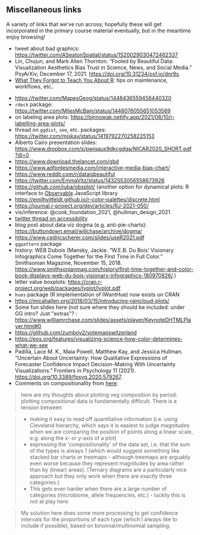 ## Miscellaneous links

A variety of links that we've run across; hopefully these will get incorporated in the primary course material eventually, but in the meantime enjoy browsing!

- tweet about bad graphics: https://twitter.com/ASeatonSpatial/status/1520029030472462337
- Lin, Chujun, and Mark Allen Thornton. “Fooled by Beautiful Data: Visualization Aesthetics Bias Trust in Science, News, and Social Media.” PsyArXiv, December 17, 2021. https://doi.org/10.31234/osf.io/dnr9s.
- [What They Forgot to Teach You About R](https://rstats.wtf/index.html): tips on maintenance, workflows, etc..
* https://twitter.com/MapesGeog/status/1448436559456440320
* `rdeck` package: https://twitter.com/MilesMcBain/status/1448076055651053569
* on labeling area plots: https://bjnnowak.netlify.app/2021/08/10/r-labelling-area-plots/
* thread on `ggdist`, `see`, etc. packages: https://twitter.com/mjskay/status/1419792270258225153
* Alberto Cairo presentation slides: https://www.dropbox.com/s/pwiqaux9dkcgdga/NICAR2020_SHORT.pdf?dl=0
* https://www.download.thelancet.com/gbd
* https://www.adfontesmedia.com/interactive-media-bias-chart/
* https://www.reddit.com/r/dataisbeautiful
* https://twitter.com/EmmaVitz/status/1432553056558673926
* https://github.com/juba/obsplot/ (another option for dynamical plots: R interface to [Observable](https://observablehq.com/@observablehq/plot) JavaScript library
* https://emilhvitfeldt.github.io/r-color-palettes/discrete.html
* https://journal.r-project.org/dev/articles/RJ-2021-050/
* vis/inference: @cook_foundation_2021, @hullman_design_2021
* [twitter thread on accessibility](https://twitter.com/FrankElavsky/status/1396898372183855105)
* blog post about data viz dogma (e.g. anti-pie-charts): https://buttondown.email/willchase/archive/dogma/
* https://www.cedricscherer.com/slides/useR2021.pdf
* `ggpattern` package
* history: WEB Dubois (Mansky, Jackie. “W.E.B. Du Bois’ Visionary Infographics Come Together for the First Time in Full Color.” Smithsonian Magazine, November 15, 2018. https://www.smithsonianmag.com/history/first-time-together-and-color-book-displays-web-du-bois-visionary-infographics-180970826/.)
* letter value boxplots: https://cran.r-project.org/web/packages/lvplot/lvplot.pdf
* `hues` package (R implementation of IWantHue) now exists on CRAN
* https://micahallen.org/2018/03/15/introducing-raincloud-plots/
* Some fun slides here (not sure where they should be included: under GG intro? Just "extras"? : https://www.williamrchase.com/slides/assets/player/KeynoteDHTMLPlayer.html#0
* https://github.com/zumbov2/votemapswitzerland
* https://eos.org/features/visualizing-science-how-color-determines-what-we-see
* Padilla, Lace M. K., Maia Powell, Matthew Kay, and Jessica Hullman. “Uncertain About Uncertainty: How Qualitative Expressions of Forecaster Confidence Impact Decision-Making With Uncertainty Visualizations.” Frontiers in Psychology 11 (2021). https://doi.org/10.3389/fpsyg.2020.579267.
* Comments on compositionality from [here](https://teams.microsoft.com/l/message/19:369591fac9f94ed3a283cbd329633c0a@thread.tacv2/1613089702007?tenantId=44376307-b429-42ad-8c25-28cd496f4772&groupId=f81633df-ce5f-48f1-81b3-bedfdab309ab&parentMessageId=1613089702007&teamName=BIOLOGY%20708%20C01%20WIN%202021%20Quantitative%20Methods%20in%20Ecology%20and%20Evolution&channelName=Software%20and%20programming%20help&createdTime=1613089702007):

> here are my thoughts about plotting veg composition by period: plotting compositional data is fundamentally difficult. There is a tension between

> - making it easy to read off quantitative information (i.e. using Cleveland hierarchy, which says it is easiest to judge magnitudes when we are comparing the position of points along a linear scale, e.g. along the x- or y-axis of a plot)
>  - expressing the 'compositionality' of the data set, i.e. that the sum of the types is always 1 (which would suggest something like stacked bar charts or treemaps - although treemaps are arguably even worse because they represent magnitudes by area rather than by (linear) areas). (Ternary diagrams are a particularly nice approach but they only work when there are exactly three categories.)
>  - This gets even harder when there are a large number of categories (microbiome, allele frequencies, etc.) - luckily this is not at play here.

> My solution here does some more processing to get confidence intervals for the proportions of each type (which I always like to include if possible), based on binomial/multinomial sampling.


